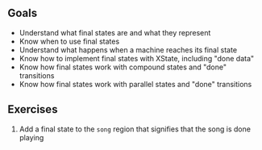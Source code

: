 

## Goals
- Understand what final states are and what they represent
- Know when to use final states
- Understand what happens when a machine reaches its final state
- Know how to implement final states with XState, including "done data"
- Know how final states work with compound states and "done" transitions
- Know how final states work with parallel states and "done" transitions

## Exercises
1. Add a final state to the `song` region that signifies that the song is done playing